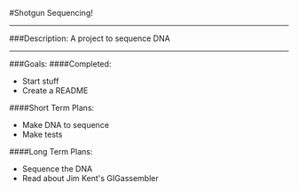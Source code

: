 #Shotgun Sequencing!

---
###Description:
A project to sequence DNA

---
###Goals:
####Completed:
* Start stuff
* Create a README


####Short Term Plans:
* Make DNA to sequence
* Make tests


####Long Term Plans:
* Sequence the DNA
* Read about Jim Kent's GIGassembler